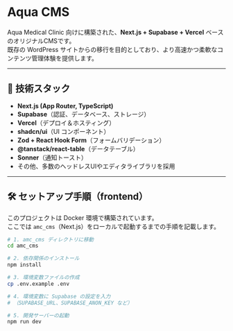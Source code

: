 # Aqua CMS

Aqua Medical Clinic 向けに構築された、**Next.js + Supabase + Vercel** ベースのオリジナルCMSです。  
既存の WordPress サイトからの移行を目的としており、より高速かつ柔軟なコンテンツ管理体験を提供します。

---

## 🚀 技術スタック

- **Next.js (App Router, TypeScript)**
- **Supabase**（認証、データベース、ストレージ）
- **Vercel**（デプロイ＆ホスティング）
- **shadcn/ui**（UI コンポーネント）
- **Zod + React Hook Form**（フォームバリデーション）
- **@tanstack/react-table**（データテーブル）
- **Sonner**（通知トースト）
- その他、多数のヘッドレスUIやエディタライブラリを採用

---

## 🛠️ セットアップ手順（frontend）

このプロジェクトは Docker 環境で構築されています。  
ここでは `amc_cms`（Next.js）をローカルで起動するまでの手順を記載します。

```bash
# 1. amc_cms ディレクトリに移動
cd amc_cms

# 2. 依存関係のインストール
npm install

# 3. 環境変数ファイルの作成
cp .env.example .env

# 4. 環境変数に Supabase の設定を入力
# （SUPABASE_URL、SUPABASE_ANON_KEY など）

# 5. 開発サーバーの起動
npm run dev
```

